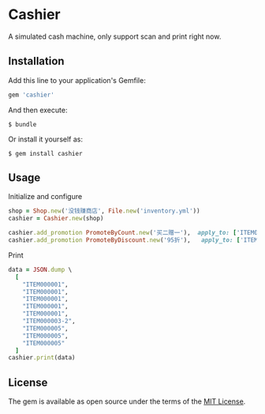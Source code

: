 # Cashier

A simulated cash machine, only support scan and print right now.

## Installation

Add this line to your application's Gemfile:

```ruby
gem 'cashier'
```

And then execute:

    $ bundle

Or install it yourself as:

    $ gem install cashier

## Usage

Initialize and configure

```ruby
shop = Shop.new('没钱赚商店', File.new('inventory.yml'))
cashier = Cashier.new(shop)

cashier.add_promotion PromoteByCount.new('买二赠一'),  apply_to: ['ITEM000001', 'ITEM000005'], priority: 1
cashier.add_promotion PromoteByDiscount.new('95折'),   apply_to: ['ITEM000003']
```

Print

```ruby
data = JSON.dump \
  [
    "ITEM000001",
    "ITEM000001",
    "ITEM000001",
    "ITEM000001",
    "ITEM000001",
    "ITEM000003-2",
    "ITEM000005",
    "ITEM000005",
    "ITEM000005"
  ]
cashier.print(data)
```

## License

The gem is available as open source under the terms of the [MIT License](http://opensource.org/licenses/MIT).


